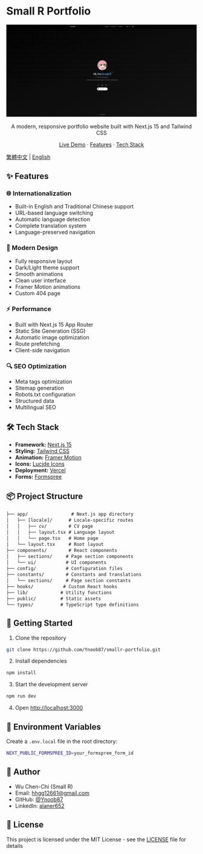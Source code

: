 # Small R Portfolio

<div align="center">
  <img src="/public/preview.png" alt="Portfolio Preview" width="600px" />
  
  <p align="center">
    A modern, responsive portfolio website built with Next.js 15 and Tailwind CSS
  </p>
  <p align="center">
    <a href="https://smallr-portfolio.vercel.app">Live Demo</a>
    ·
    <a href="#features">Features</a>
    ·
    <a href="#tech-stack">Tech Stack</a>
  </p>
</div>

[繁體中文](/README.zh.md) | [English](/README.md)

## ✨ Features

### 🌐 Internationalization

- Built-in English and Traditional Chinese support
- URL-based language switching
- Automatic language detection
- Complete translation system
- Language-preserved navigation

### 🎨 Modern Design

- Fully responsive layout
- Dark/Light theme support
- Smooth animations
- Clean user interface
- Framer Motion animations
- Custom 404 page

### ⚡ Performance

- Built with Next.js 15 App Router
- Static Site Generation (SSG)
- Automatic image optimization
- Route prefetching
- Client-side navigation

### 🔍 SEO Optimization

- Meta tags optimization
- Sitemap generation
- Robots.txt configuration
- Structured data
- Multilingual SEO

## 🛠️ Tech Stack

- **Framework:** [Next.js 15](https://nextjs.org/)
- **Styling:** [Tailwind CSS](https://tailwindcss.com/)
- **Animation:** [Framer Motion](https://www.framer.com/motion/)
- **Icons:** [Lucide Icons](https://lucide.dev/)
- **Deployment:** [Vercel](https://vercel.com)
- **Forms:** [Formspree](https://formspree.io)

## 📦 Project Structure

```
├── app/                # Next.js app directory
│   ├── [locale]/      # Locale-specific routes
│   │   ├── cv/        # CV page
│   │   ├── layout.tsx # Language layout
│   │   └── page.tsx   # Home page
│   └── layout.tsx     # Root layout
├── components/        # React components
│   ├── sections/     # Page section components
│   └── ui/           # UI components
├── config/           # Configuration files
├── constants/        # Constants and translations
│   └── sections/     # Page section constants
├── hooks/           # Custom React hooks
├── lib/            # Utility functions
├── public/         # Static assets
└── types/          # TypeScript type definitions
```

## 🚀 Getting Started

1. Clone the repository

```bash
git clone https://github.com/Ynoob87/smallr-portfolio.git
```

2. Install dependencies

```bash
npm install
```

3. Start the development server

```bash
npm run dev
```

4. Open [http://localhost:3000](http://localhost:3000)

## 📝 Environment Variables

Create a `.env.local` file in the root directory:

```bash
NEXT_PUBLIC_FORMSPREE_ID=your_formspree_form_id
```

## 👤 Author

- Wu Chen-Chi (Small R)
- Email: hhgg12661@gmail.com
- GitHub: [@Ynoob87](https://github.com/Ynoob87)
- LinkedIn: [alaner652](https://www.linkedin.com/in/alaner652/)

## 📄 License

This project is licensed under the MIT License - see the [LICENSE](LICENSE) file for details
